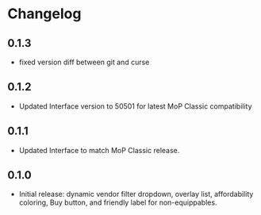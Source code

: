 # Changelog

## 0.1.3
- fixed version diff between git and curse

## 0.1.2
- Updated Interface version to 50501 for latest MoP Classic compatibility

## 0.1.1
- Updated Interface to match MoP Classic release.

## 0.1.0
- Initial release: dynamic vendor filter dropdown, overlay list, affordability coloring, Buy button, and friendly label for non-equippables.
